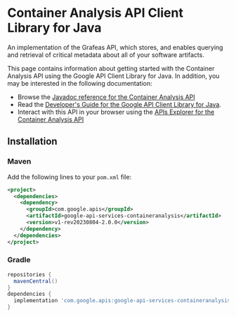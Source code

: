 # Container Analysis API Client Library for Java

An implementation of the Grafeas API, which stores, and enables querying and retrieval of critical metadata about all of your software artifacts.

This page contains information about getting started with the Container Analysis API
using the Google API Client Library for Java. In addition, you may be interested
in the following documentation:

* Browse the [Javadoc reference for the Container Analysis API][javadoc]
* Read the [Developer's Guide for the Google API Client Library for Java][google-api-client].
* Interact with this API in your browser using the [APIs Explorer for the Container Analysis API][api-explorer]

## Installation

### Maven

Add the following lines to your `pom.xml` file:

```xml
<project>
  <dependencies>
    <dependency>
      <groupId>com.google.apis</groupId>
      <artifactId>google-api-services-containeranalysis</artifactId>
      <version>v1-rev20230804-2.0.0</version>
    </dependency>
  </dependencies>
</project>
```

### Gradle

```gradle
repositories {
  mavenCentral()
}
dependencies {
  implementation 'com.google.apis:google-api-services-containeranalysis:v1-rev20230804-2.0.0'
}
```

[javadoc]: https://googleapis.dev/java/google-api-services-containeranalysis/latest/index.html
[google-api-client]: https://github.com/googleapis/google-api-java-client/
[api-explorer]: https://developers.google.com/apis-explorer/#p/containeranalysis/v1/
